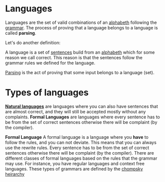 # Languages

Languages are the set of valid combinations of an [alphabeth](Alphabeth.md) following the [grammar](Grammar.md). The process of proving that a language belongs to a language is called **parsing**. 

Let's do another definition:

A language is a set of [sentences](../Data/Sentences.md) build from an [alphabeth](Alphabeth.md) which for some reason we call correct. This reason is that the sentences follow the grammar rules we defined for the language. 

[Parsing](parsing.md) is the act of proving that some input belongs to a language (set). 

# Types of languages 
**[Natural languages](Natural%20languages.md)** are languages where you can also have sentences that are almost correct, and they will still be accepted mostly without any complaints. **Formal Languages** are languages where every sentence has to be from the set of correct sentences otherwise there will be complaint (by the compiler).


**Formal Language** A formal language is a language where you **have** to follow the rules, and you can not deviate. This means that you can always use the rewrite rules. Every sentence has to be from the set of correct sentences otherwise there will be complaint (by the compiler). There are different classes of formal languages based on the rules that the grammar may use.  For instance, you have regular languages and context free languages. These types of grammars are defined by the [chompsky heirarchy](chompsky%20heirarchy.md)
